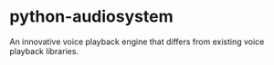 # python-audiosystem
An innovative voice playback engine that differs from existing voice playback libraries.
